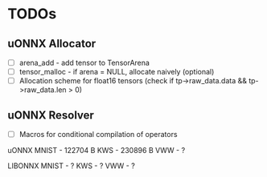 # TODOs 

## uONNX Allocator
- [ ] arena_add - add tensor to TensorArena
- [ ] tensor_malloc - if arena = NULL, allocate naively (optional)
- [ ] Allocation scheme for float16 tensors (check if tp->raw_data.data && tp->raw_data.len > 0)

## uONNX Resolver
- [ ] Macros for conditional compilation of operators

uONNX
MNIST - 122704 B
KWS - 230896 B 
VWW - ?

LIBONNX
MNIST - ?
KWS - ?
VWW - ?